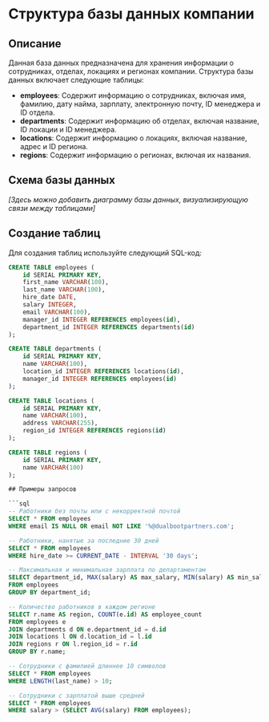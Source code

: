 # Структура базы данных компании

## Описание

Данная база данных предназначена для хранения информации о сотрудниках, отделах, локациях и регионах компании. Структура базы данных включает следующие таблицы:

- **employees**: Содержит информацию о сотрудниках, включая имя, фамилию, дату найма, зарплату, электронную почту, ID менеджера и ID отдела.
- **departments**: Содержит информацию об отделах, включая название, ID локации и ID менеджера.
- **locations**: Содержит информацию о локациях, включая название, адрес и ID региона.
- **regions**: Содержит информацию о регионах, включая их названия.

## Схема базы данных

_[Здесь можно добавить диаграмму базы данных, визуализирующую связи между таблицами]_

## Создание таблиц

Для создания таблиц используйте следующий SQL-код:

```sql
CREATE TABLE employees (
    id SERIAL PRIMARY KEY,
    first_name VARCHAR(100),
    last_name VARCHAR(100),
    hire_date DATE,
    salary INTEGER,
    email VARCHAR(100),
    manager_id INTEGER REFERENCES employees(id),
    department_id INTEGER REFERENCES departments(id)
);

CREATE TABLE departments (
    id SERIAL PRIMARY KEY,
    name VARCHAR(100),
    location_id INTEGER REFERENCES locations(id),
    manager_id INTEGER REFERENCES employees(id)
);

CREATE TABLE locations (
    id SERIAL PRIMARY KEY,
    name VARCHAR(100),
    address VARCHAR(255),
    region_id INTEGER REFERENCES regions(id)
);

CREATE TABLE regions (
    id SERIAL PRIMARY KEY,
    name VARCHAR(100)
);

## Примеры запросов

```sql
-- Работники без почты или с некорректной почтой
SELECT * FROM employees 
WHERE email IS NULL OR email NOT LIKE '%@dualbootpartners.com';

-- Работники, нанятые за последние 30 дней
SELECT * FROM employees 
WHERE hire_date >= CURRENT_DATE - INTERVAL '30 days';

-- Максимальная и минимальная зарплата по департаментам
SELECT department_id, MAX(salary) AS max_salary, MIN(salary) AS min_salary 
FROM employees 
GROUP BY department_id;

-- Количество работников в каждом регионе
SELECT r.name AS region, COUNT(e.id) AS employee_count 
FROM employees e 
JOIN departments d ON e.department_id = d.id 
JOIN locations l ON d.location_id = l.id 
JOIN regions r ON l.region_id = r.id 
GROUP BY r.name;

-- Сотрудники с фамилией длиннее 10 символов
SELECT * FROM employees 
WHERE LENGTH(last_name) > 10;

-- Сотрудники с зарплатой выше средней
SELECT * FROM employees 
WHERE salary > (SELECT AVG(salary) FROM employees);



